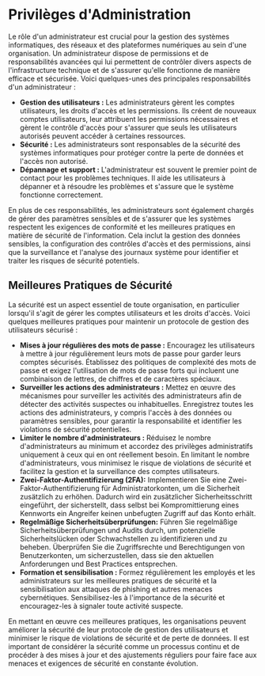 # Privilèges d'Administration

Le rôle d'un administrateur est crucial pour la gestion des systèmes informatiques, des réseaux et des plateformes numériques au sein d'une organisation. Un administrateur dispose de permissions et de responsabilités avancées qui lui permettent de contrôler divers aspects de l'infrastructure technique et de s'assurer qu'elle fonctionne de manière efficace et sécurisée. Voici quelques-unes des principales responsabilités d'un administrateur :

* **Gestion des utilisateurs :** Les administrateurs gèrent les comptes utilisateurs, les droits d'accès et les permissions. Ils créent de nouveaux comptes utilisateurs, leur attribuent les permissions nécessaires et gèrent le contrôle d'accès pour s'assurer que seuls les utilisateurs autorisés peuvent accéder à certaines ressources.
* **Sécurité :** Les administrateurs sont responsables de la sécurité des systèmes informatiques pour protéger contre la perte de données et l'accès non autorisé.
* **Dépannage et support :** L'administrateur est souvent le premier point de contact pour les problèmes techniques. Il aide les utilisateurs à dépanner et à résoudre les problèmes et s'assure que le système fonctionne correctement.

En plus de ces responsabilités, les administrateurs sont également chargés de gérer des paramètres sensibles et de s'assurer que les systèmes respectent les exigences de conformité et les meilleures pratiques en matière de sécurité de l'information. Cela inclut la gestion des données sensibles, la configuration des contrôles d'accès et des permissions, ainsi que la surveillance et l'analyse des journaux système pour identifier et traiter les risques de sécurité potentiels.



## Meilleures Pratiques de Sécurité

La sécurité est un aspect essentiel de toute organisation, en particulier lorsqu'il s'agit de gérer les comptes utilisateurs et les droits d'accès. Voici quelques meilleures pratiques pour maintenir un protocole de gestion des utilisateurs sécurisé :

* **Mises à jour régulières des mots de passe :** Encouragez les utilisateurs à mettre à jour régulièrement leurs mots de passe pour garder leurs comptes sécurisés. Établissez des politiques de complexité des mots de passe et exigez l'utilisation de mots de passe forts qui incluent une combinaison de lettres, de chiffres et de caractères spéciaux.
* **Surveiller les actions des administrateurs :** Mettez en œuvre des mécanismes pour surveiller les activités des administrateurs afin de détecter des activités suspectes ou inhabituelles. Enregistrez toutes les actions des administrateurs, y compris l'accès à des données ou paramètres sensibles, pour garantir la responsabilité et identifier les violations de sécurité potentielles.
* **Limiter le nombre d'administrateurs :** Réduisez le nombre d'administrateurs au minimum et accordez des privilèges administratifs uniquement à ceux qui en ont réellement besoin. En limitant le nombre d'administrateurs, vous minimisez le risque de violations de sécurité et facilitez la gestion et la surveillance des comptes utilisateurs.
* **Zwei-Faktor-Authentifizierung (2FA):** Implementieren Sie eine Zwei-Faktor-Authentifizierung für Administratorkonten, um die Sicherheit zusätzlich zu erhöhen. Dadurch wird ein zusätzlicher Sicherheitsschritt eingeführt, der sicherstellt, dass selbst bei Kompromittierung eines Kennworts ein Angreifer keinen unbefugten Zugriff auf das Konto erhält.
* **Regelmäßige Sicherheitsüberprüfungen:** Führen Sie regelmäßige Sicherheitsüberprüfungen und Audits durch, um potenzielle Sicherheitslücken oder Schwachstellen zu identifizieren und zu beheben. Überprüfen Sie die Zugriffsrechte und Berechtigungen von Benutzerkonten, um sicherzustellen, dass sie den aktuellen Anforderungen und Best Practices entsprechen.
* **Formation et sensibilisation :** Formez régulièrement les employés et les administrateurs sur les meilleures pratiques de sécurité et la sensibilisation aux attaques de phishing et autres menaces cybernétiques. Sensibilisez-les à l'importance de la sécurité et encouragez-les à signaler toute activité suspecte.

En mettant en œuvre ces meilleures pratiques, les organisations peuvent améliorer la sécurité de leur protocole de gestion des utilisateurs et minimiser le risque de violations de sécurité et de perte de données. Il est important de considérer la sécurité comme un processus continu et de procéder à des mises à jour et des ajustements réguliers pour faire face aux menaces et exigences de sécurité en constante évolution.